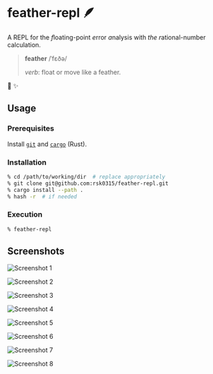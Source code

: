 # feather-repl :feather:
A REPL for the *f*loating-point *e*rror *a*nalysis with *the* *r*ational-number calculation.

> **feather** /ˈfɛðə/
>
> *verb*: float or move like a feather.

:eyes: :sparkles:

## Usage

### Prerequisites

Install [`git`](https://www.git-scm.com/downloads) and [`cargo`](https://rustup.rs/) (Rust).

### Installation

```sh
% cd /path/to/working/dir  # replace appropriately
% git clone git@github.com:rsk0315/feather-repl.git
% cargo install --path .
% hash -r  # if needed
```

### Execution

```sh
% feather-repl
```

## Screenshots

![Screenshot 1](images/screenshot-1.png)

![Screenshot 2](images/screenshot-2.png)

![Screenshot 3](images/screenshot-3.png)

![Screenshot 4](images/screenshot-4.png)

![Screenshot 5](images/screenshot-5.png)

![Screenshot 6](images/screenshot-6.png)

![Screenshot 7](images/screenshot-7.png)

![Screenshot 8](images/screenshot-8.png)
